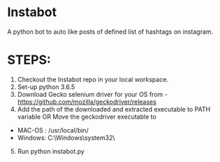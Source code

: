 # Instabot
A python bot to auto like posts of defined list of hashtags on instagram.

# STEPS:
1. Checkout the Instabot repo in your local workspace.
2. Set-up python 3.6.5
3. Download Gecko selenium driver for your OS from - https://github.com/mozilla/geckodriver/releases
4. Add the path of the downloaded and extracted executable to PATH variable OR Move the geckodriver executable to
  * MAC-OS : /usr/local/bin/
  * Windows: C:\Windows\system32\
5. Run python instabot.py
